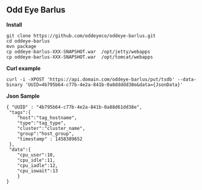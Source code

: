 **Odd Eye Barlus**
--------------

**Install**

	git clone https://github.com/oddeyeco/oddeye-barlus.git
	cd oddeye-barlus 
	mvn package 
	cp oddeye-barlus-XXX-SNAPSHOT.war  /opt/jetty/webapps
	cp oddeye-barlus-XXX-SNAPSHOT.war  /opt/tomcat/webapps

**Curl example**

    curl -i -XPOST 'https://api.domain.com/oddeye-barlus/put/tsdb' --data-binary 'UUID=4b795b64-c77b-4e2a-841b-0a8ddddd38e&data={JsonData}'
    
**Json Sample**
 
    { "UUID" : "4b795b64-c77b-4e2a-841b-0a88d61dd38e",
     "tags":{
    	"host":"tag_hostname",
    	"type":"tag_type", 
    	"cluster":"cluster_name", 
    	"group":"host_group",
    	"timestamp" : 1458389652
     },
     "data":{
    	"cpu_user":10,
    	"cpu_idle":11,
    	"cpu_iadle":12,
    	"cpu_iowait":13
    	}
    }


